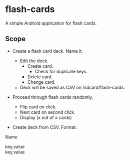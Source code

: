 # flash-cards
A simple Android application for flash cards.

## Scope

- Create a flash card deck. Name it.
    - Edit the deck.
        - Create card.
            - Check for duplicate keys.
        - Delete card.
        - Change card.
    - Deck will be saved as CSV on /sdcard/flash-cards.

- Proceed through flash cards randomly.
    - Flip card on click.
    - Next card on second click.
    - Display (x out of x cards)
    
- Create deck from CSV.
Format:  

Name  
  
key,value  
key,value  
